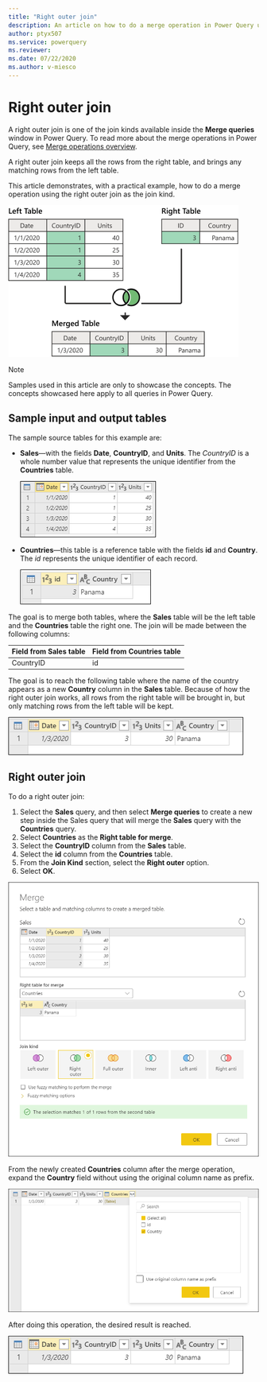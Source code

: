 ```yaml
---
title: "Right outer join"
description: An article on how to do a merge operation in Power Query using the right outer join kind. 
author: ptyx507
ms.service: powerquery
ms.reviewer: 
ms.date: 07/22/2020
ms.author: v-miesco
---
```


# Right outer join
A right outer join is one of the join kinds available inside the **Merge queries** window in Power Query. To read more about the merge operations in Power Query, see [Merge operations overview](merge-queries-overview.md).

A right outer join keeps all the rows from the right table, and brings any matching rows from the left table.

This article demonstrates, with a practical example, how to do a merge operation using the right outer join as the join kind.

![Sample right outer join](images/right-outer-join-operation.png)

>[!Note]
>Samples used in this article are only to showcase the concepts. The concepts showcased here apply to all queries in Power Query.

## Sample input and output tables

The sample source tables for this example are:

* **Sales**&mdash;with the fields **Date**, **CountryID**, and **Units**. The *CountryID* is a whole number value that represents the unique identifier from the **Countries** table.

   ![Sales table](images/me-merge-operations-left-outer-join-sales-table.png)

* **Countries**&mdash;this table is a reference table with the fields **id** and **Country**. The *id* represents the unique identifier of each record.

   ![Countries table](images/me-merge-operations-right-outer-join-countries-table.png)

The goal is to merge both tables, where the **Sales** table will be the left table and the **Countries** table the right one. The join will be made between the following columns:

|Field from Sales table| Field from Countries table|
|-----------|------------------|
|CountryID|id|

The goal is to reach the following table where the name of the country appears as a new **Country** column in the **Sales** table. Because of how the right outer join works, all rows from the right table will be brought in, but only matching rows from the left table will be kept.

![Right outer join final table](images/me-merge-operations-right-outer-final-table.png)

## Right outer join

To do a right outer join:

1. Select the **Sales** query, and then select **Merge queries** to create a new step inside the Sales query that will merge the **Sales** query with the **Countries** query.
2. Select **Countries** as the **Right table for merge**.
3. Select the **CountryID** column from the **Sales** table.
4. Select the **id** column from the **Countries** table.
5. From the **Join Kind** section, select the **Right outer** option.
6. Select **OK**.

![Merge window for right outer join](images/me-merge-operations-right-outer-merge-window.png)

From the newly created **Countries** column after the merge operation, expand the **Country** field without using the original column name as prefix.

![Expand table column for Country](images/me-merge-operations-right-outer-expand-field.png)

After doing this operation, the desired result is reached.

![Right outer join final table](images/me-merge-operations-right-outer-final-table.png)
